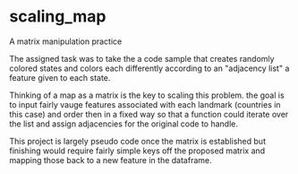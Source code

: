 # scaling_map
A matrix manipulation practice

The assigned task was to take the a code sample that creates randomly colored states and colors each differently according to an "adjacency list" a feature given to each state.

Thinking of a map as a matrix is the key to scaling this problem.  the goal is to input fairly vauge features associated with each landmark (countries in this case) and order then in a fixed way so that a function could iterate over the list and assign adjacencies for the original code to handle.

This project is largely pseudo code once the matrix is established but finishing would require fairly simple keys off the proposed matrix and mapping those back to a new feature in the dataframe.
